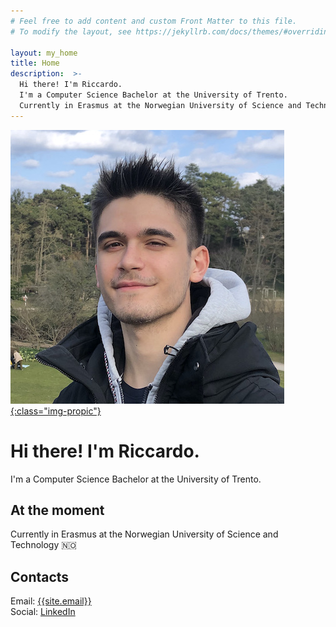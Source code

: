 ```yaml
---
# Feel free to add content and custom Front Matter to this file.
# To modify the layout, see https://jekyllrb.com/docs/themes/#overriding-theme-defaults

layout: my_home
title: Home
description:  >-
  Hi there! I'm Riccardo.
  I'm a Computer Science Bachelor at the University of Trento.
  Currently in Erasmus at the Norwegian University of Science and Technology 🇳🇴
---
```


[![Riccardo Lussana's Profile Picture](/assets/img/me.jpeg){:class="img-propic"}](https://www.github.com/riklus)
# Hi there! I'm Riccardo.

I'm a Computer Science Bachelor at the University of Trento.

## At the moment
Currently in Erasmus at the Norwegian University of Science and Technology 🇳🇴

## Contacts

Email: [{{site.email}}](mailto:{{site.email}})  
Social: [LinkedIn](https://www.linkedin.com/in/riccardo-lussana/?locale=en_US) 